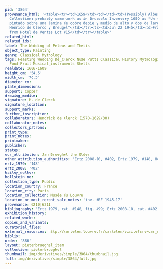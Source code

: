 ```yaml
---
pid: '3864'
provenance_html: '<table><tr><td>1659</td><td></td><td>(Possibly) Albert and Isabella
  Collection: probably same work as in Brussels Inventory 1659 as "Un festin de dioses
  pintado sobre una lamina de cobre depie y medio de alto y dos de largo hecho por
  Henrico de Clercq y Breugel"</td></tr><tr><td>Jun 22 1945</td><td>France Paris</td><td>Acquired
  from Hotel de Ventes Lot #15</td></tr></table>'
related_html: 
related_ids: 
label: The Wedding of Peleus and Thetis
object_type: Painting
genre: Classical Mythology
tags: Feasting Wedding De_Clerck Nude Putti Classical History Mythological Flowers
  Food Fruit Musical_instruments Shells
realdate: 1606-1609
height_cm: '54.5'
width_cm: '76.5'
diameter_cm: 
plate_dimensions: 
support: Copper
drawing_medium: 
signature: H. de Clerck
signature_location: 
support_marks: 
further_inscription: 
collaborators: Hendrick de Clerck (1570-1629/30)
collaborator_notes: 
collectors_patrons: 
print_type: 
print_notes: 
printmaker: 
publisher: 
states: 
our_attribution: Jan Brueghel the Elder
other_attribution_authorities: 'Ertz 2008-10, #402, Ertz 1979, #148, Honig database'
ertz_1979: '148'
ertz_2008: '402'
bailey_walker: 
hollstein_no: 
collection_type: Public
location_country: France
location_city: Paris
location_collection: Musée du Louvre
location_or_most_recent_sale_notes: 'inv. #RF 1945-17'
provenance: 6210|6211
bibliography: 'Ertz 1979, cat. #148, fig. 499; Ertz 2008-10, cat. #402'
exhibition_history: 
related_works: 
copies_and_variants: 
curatorial_files: 
external_resources: http://cartelen.louvre.fr/cartelen/visite?srv=car_not_frame&idNotice=24251&langue=en
biblio: 
order: '886'
layout: pieterbrueghel_item
collection: pieterbrueghel
thumbnail: img/derivatives/simple/3864/thumbnail.jpg
full: img/derivatives/simple/3864/full.jpg
---
```

